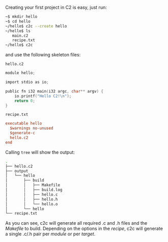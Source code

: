 
Creating your first project in C2 is easy, just run:

```bash
~$ mkdir hello
~$ cd hello
~/hello$ c2c --create hello
~/hello$ ls
   main.c2
   recipe.txt
~/hello$ c2c
```

and use the following skeleton files:

`hello.c2`
```c
module hello;

import stdio as io;

public fn i32 main(i32 argc, char** argv) {
    io.printf("Hello C2!\n");
    return 0;
}
```

`recipe.txt`
```ini
executable hello
  $warnings no-unused
  $generate-c
  hello.c2
end
```

Calling `tree` will show the output:
```bash
.
├── hello.c2
├── output
│   └── hello
│       ├── build
│       │   ├── Makefile
│       │   ├── build.log
│       │   ├── hello.c
│       │   ├── hello.h
│       │   └── hello.o
│       └── hello
└── recipe.txt
```

As you can see, c2c will generate all required .c and .h files and the *Makefile* to build.
Depending on the options in the *recipe*, c2c will generate a single .c/.h pair per *module* or
per *target*.

